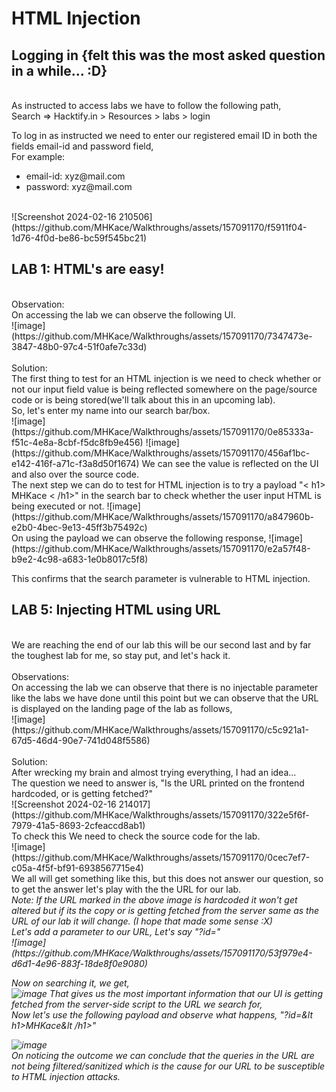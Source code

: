 # HTML Injection

<h2> Logging in {felt this was the most asked question in a while... :D}</h2> <br>
As instructed to access labs we have to follow the following path, <br>
Search => Hacktify.in > Resources > labs > login <br>

To log in as instructed we need to enter our registered email ID in both the fields email-id and password field, <br>
For example: 
<ul> <li>email-id: xyz@mail.com</li>
<li>password: xyz@mail.com</li> 
</ul><br>
![Screenshot 2024-02-16 210506](https://github.com/MHKace/Walkthroughs/assets/157091170/f5911f04-1d76-4f0d-be86-bc59f545bc21)
<br>

<h2> LAB 1: HTML's are easy!</h2> <br>
Observation: <br>
On accessing the lab we can observe the following UI. <br>
![image](https://github.com/MHKace/Walkthroughs/assets/157091170/7347473e-3847-48b0-97c4-51f0afe7c33d)
<br>
<br>
Solution: <br>
The first thing to test for an HTML injection is we need to check whether or not our input field value is being reflected somewhere on the page/source code or is being stored(we'll talk about this in an upcoming lab). <br>
So, let's enter my name into our search bar/box. <br>
![image](https://github.com/MHKace/Walkthroughs/assets/157091170/0e85333a-f51c-4e8a-8cbf-f5dc8fb9e456)
![image](https://github.com/MHKace/Walkthroughs/assets/157091170/456af1bc-e142-416f-a71c-f3a8d50f1674)
We can see the value is reflected on the UI and also over the source code. <br>
The next step we can do to test for HTML injection is to try a payload "&lt h1> MHKace &lt /h1>" in the search bar to check whether the user input HTML is being executed or not.
![image](https://github.com/MHKace/Walkthroughs/assets/157091170/a847960b-e2b0-4bec-9e13-45ff3b75492c)
<br>On using the payload we can observe the following response,
![image](https://github.com/MHKace/Walkthroughs/assets/157091170/e2a57f48-b9e2-4c98-a683-1e0b8017c5f8)

This confirms that the search parameter is vulnerable to HTML injection.

<h2> LAB 5: Injecting HTML using URL</h2> <br>
We are reaching the end of our lab this will be our second last and by far the toughest lab for me, so stay put, and let's hack it. <br>
<br>
Observations: <br>
On accessing the lab we can observe that there is no injectable parameter like the labs we have done until this point but we can observe that the URL is displayed on the landing page of the lab as follows, <br>
![image](https://github.com/MHKace/Walkthroughs/assets/157091170/c5c921a1-67d5-46d4-90e7-741d048f5586)
<br>
<br>
Solution: <br>
After wrecking my brain and almost trying everything, I had an idea...<br>
The question we need to answer is, "Is the URL printed on the frontend hardcoded, or is getting fetched?"<br>
![Screenshot 2024-02-16 214017](https://github.com/MHKace/Walkthroughs/assets/157091170/322e5f6f-7979-41a5-8693-2cfeaccd8ab1) <br>
To check this We need to check the source code for the lab. <br>
![image](https://github.com/MHKace/Walkthroughs/assets/157091170/0cec7ef7-c05a-4f5f-bf91-6938567715e4) <br>
We all will get something like this, but this does not answer our question, so to get the answer let's play with the the URL for our lab. <br>
<i> Note: If the URL marked in the above image is hardcoded it won't get altered but if its the copy or is getting fetched from the server same as the URL of our lab it will change. (I hope that made some sense :X) <br>
Let's add a parameter to our URL, Let's say "?id="<br>
![image](https://github.com/MHKace/Walkthroughs/assets/157091170/53f979e4-d6d1-4e96-883f-18de8f0e9080) <br|>

Now on searching it, we get, <br>
![image](https://github.com/MHKace/Walkthroughs/assets/157091170/cb3936c3-c3a6-477b-b459-93fde4a762f9)
That gives us the most important information that our UI is getting fetched from the server-side script to the URL we search for, <br>
Now let's use the following payload and observe what happens, "?id=&lt h1>MHKace&lt /h1>" 
<br>

![image](https://github.com/MHKace/Walkthroughs/assets/157091170/f2ff51eb-6f76-4430-82bd-9d5d03787060) <br>
On noticing the outcome we can conclude that the queries in the URL are not being filtered/sanitized which is the cause for our URL to be susceptible to HTML injection attacks. <br>
